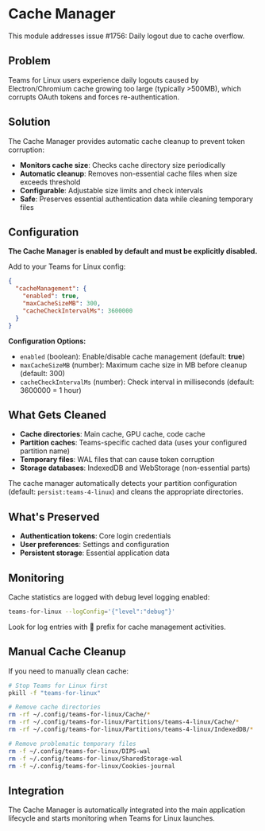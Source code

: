 # Cache Manager

This module addresses issue #1756: Daily logout due to cache overflow.

## Problem

Teams for Linux users experience daily logouts caused by Electron/Chromium cache growing too large (typically >500MB), which corrupts OAuth tokens and forces re-authentication.

## Solution

The Cache Manager provides automatic cache cleanup to prevent token corruption:

- **Monitors cache size**: Checks cache directory size periodically
- **Automatic cleanup**: Removes non-essential cache files when size exceeds threshold
- **Configurable**: Adjustable size limits and check intervals
- **Safe**: Preserves essential authentication data while cleaning temporary files

## Configuration

**The Cache Manager is enabled by default and must be explicitly disabled.**

Add to your Teams for Linux config:

```json
{
  "cacheManagement": {
    "enabled": true,
    "maxCacheSizeMB": 300,
    "cacheCheckIntervalMs": 3600000
  }
}
```

**Configuration Options:**
- `enabled` (boolean): Enable/disable cache management (default: **true**)
- `maxCacheSizeMB` (number): Maximum cache size in MB before cleanup (default: 300)
- `cacheCheckIntervalMs` (number): Check interval in milliseconds (default: 3600000 = 1 hour)

## What Gets Cleaned

- **Cache directories**: Main cache, GPU cache, code cache
- **Partition caches**: Teams-specific cached data (uses your configured partition name)
- **Temporary files**: WAL files that can cause token corruption
- **Storage databases**: IndexedDB and WebStorage (non-essential parts)

The cache manager automatically detects your partition configuration (default: `persist:teams-4-linux`) and cleans the appropriate directories.

## What's Preserved

- **Authentication tokens**: Core login credentials
- **User preferences**: Settings and configuration
- **Persistent storage**: Essential application data

## Monitoring

Cache statistics are logged with debug level logging enabled:

```bash
teams-for-linux --logConfig='{"level":"debug"}'
```

Look for log entries with 🧹 prefix for cache management activities.

## Manual Cache Cleanup

If you need to manually clean cache:

```bash
# Stop Teams for Linux first
pkill -f "teams-for-linux"

# Remove cache directories
rm -rf ~/.config/teams-for-linux/Cache/*
rm -rf ~/.config/teams-for-linux/Partitions/teams-4-linux/Cache/*
rm -rf ~/.config/teams-for-linux/Partitions/teams-4-linux/IndexedDB/*

# Remove problematic temporary files
rm -f ~/.config/teams-for-linux/DIPS-wal
rm -f ~/.config/teams-for-linux/SharedStorage-wal
rm -f ~/.config/teams-for-linux/Cookies-journal
```

## Integration

The Cache Manager is automatically integrated into the main application lifecycle and starts monitoring when Teams for Linux launches.
